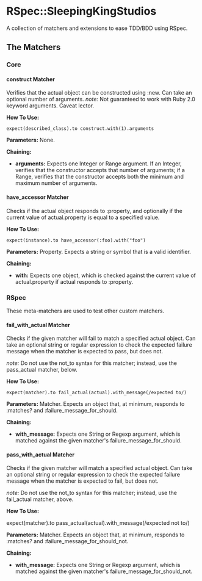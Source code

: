 # RSpec::SleepingKingStudios

A collection of matchers and extensions to ease TDD/BDD using RSpec.

## The Matchers

### Core

#### construct Matcher

Verifies that the actual object can be constructed using :new. Can take an
optional number of arguments. _note:_ Not guaranteed to work with Ruby 2.0
keyword arguments. Caveat lector.

**How To Use:**

    expect(described_class).to construct.with(1).arguments

**Parameters:** None.

**Chaining:**
* **arguments:** Expects one Integer or Range argument. If an Integer, verifies
  that the constructor accepts that number of arguments; if a Range, verifies
  that the constructor accepts both the minimum and maximum number of
  arguments.

#### have\_accessor Matcher

Checks if the actual object responds to :property, and optionally if the
current value of actual.property is equal to a specified value.

**How To Use:**

    expect(instance).to have_accessor(:foo).with("foo")

**Parameters:** Property. Expects a string or symbol that is a valid
identifier.

**Chaining:**
* **with:** Expects one object, which is checked against the current value of
  actual.property if actual responds to :property.

### RSpec

These meta-matchers are used to test other custom matchers.

#### fail\_with\_actual Matcher

Checks if the given matcher will fail to match a specified actual object. Can
take an optional string or regular expression to check the expected failure
message when the matcher is expected to pass, but does not.

_note:_ Do not use the not\_to syntax for this matcher; instead, use the
pass_actual matcher, below.

**How To Use:**

    expect(matcher).to fail_actual(actual).with_message(/expected to/)
    
**Parameters:** Matcher. Expects an object that, at minimum, responds to
:matches? and :failure\_message\_for\_should.

**Chaining:**
* **with\_message:** Expects one String or Regexp argument, which is matched
  against the given matcher's failure\_message\_for\_should.

#### pass\_with\_actual Matcher

Checks if the given matcher will match a specified actual object. Can take an
optional string or regular expression to check the expected failure message
when the matcher is expected to fail, but does not.

_note:_ Do not use the not\_to syntax for this matcher; instead, use the
fail_actual matcher, above.

**How To Use:**

  expect(matcher).to pass_actual(actual).with_message(/expected not to/)
  
**Parameters:** Matcher. Expects an object that, at minimum, responds to
:matches? and :failure\_message\_for\_should\_not.

**Chaining:**
* **with\_message:** Expects one String or Regexp argument, which is matched
against the given matcher's failure\_message\_for\_should\_not.
